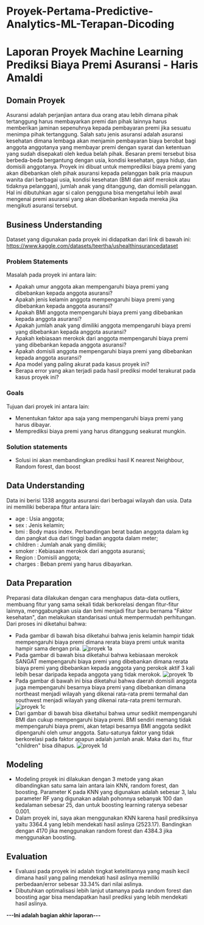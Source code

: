 # Proyek-Pertama-Predictive-Analytics-ML-Terapan-Dicoding
# Laporan Proyek Machine Learning Prediksi Biaya Premi Asuransi - Haris Amaldi

## Domain Proyek

Asuransi adalah perjanjian antara dua orang atau lebih dimana pihak tertanggung harus membayarkan premi dan pihak lainnya harus memberikan jaminan sepenuhnya kepada pembayaran premi jika sesuatu menimpa pihak tertanggung.
Salah satu jenis asuransi adalah asuransi kesehatan dimana lembaga akan menjamin pembayaran biaya berobat bagi anggota anggotanya yang membayar premi dengan syarat dan ketentuan yang sudah disepakati oleh kedua belah pihak.
Besaran premi tersebut bisa berbeda-beda bergantung dengan usia, kondisi kesehatan, gaya hidup, dan domisili anggotanya.
Proyek ini dibuat untuk memprediksi biaya premi yang akan dibebankan oleh pihak asuransi kepada pelanggan baik pria maupun wanita dari berbagai usia, kondisi kesehatan (BMI dan aktif merokok atau tidaknya pelanggan), jumlah anak yang ditanggung, dan domisili pelanggan.
Hal ini dibutuhkan agar si calon pengguna bisa mengetahui lebih awal mengenai premi asuransi yang akan dibebankan kepada mereka jika mengikuti asuransi tersebut.


## Business Understanding
Dataset yang digunakan pada proyek ini didapatkan dari link di bawah ini:
https://www.kaggle.com/datasets/teertha/ushealthinsurancedataset

### Problem Statements

Masalah pada proyek ini antara lain:
- Apakah umur anggota akan mempengaruhi biaya premi yang dibebankan kepada anggota asuransi?
- Apakah jenis kelamin anggota mempengaruhi biaya premi yang dibebankan kepada anggota asuransi?
- Apakah BMI anggota mempengaruhi biaya premi yang dibebankan kepada anggota asuransi?
- Apakah jumlah anak yang dimiliki anggota mempengaruhi biaya premi yang dibebankan kepada anggota asuransi?
- Apakah kebiasaan merokok dari anggota mempengaruhi biaya premi yang dibebankan kepada anggota asuransi?
- Apakah domisili anggota mempengaruhi biaya premi yang dibebankan kepada anggota asuransi?
- Apa model yang paling akurat pada kasus proyek ini?
- Berapa error yang akan terjadi pada hasil prediksi model terakurat pada kasus proyek ini?


### Goals

Tujuan dari proyek ini antara lain:
- Menentukan faktor apa saja yang mempengaruhi biaya premi yang harus dibayar.
- Memprediksi biaya premi yang harus ditanggung seakurat mungkin.

### Solution statements
- Solusi ini akan membandingkan prediksi hasil K nearest Neighbour, Random forest, dan boost


## Data Understanding
Data ini berisi 1338 anggota asuransi dari berbagai wilayah dan usia. Data ini memiliki beberapa fitur antara lain:
- age : Usia anggota;
- sex : Jenis kelamin;
- bmi : Body mass index. Perbandingan berat badan anggota dalam kg dan pangkat dua dari tinggi badan anggota dalam meter;
- children : Jumlah anak yang dimiliki; 
- smoker : Kebiasaan merokok dari anggota asuransi;
- Region : Domisili anggota;
- charges : Beban premi yang harus dibayarkan.

## Data Preparation
Preparasi data dilakukan dengan cara menghapus data-data outliers, membuang fitur yang sama sekali tidak berkorelasi dengan fitur-fitur lainnya, menggabungkan usia dan bmi menjadi fitur baru bernama "Faktor kesehatan", dan melakukan standarisasi untuk mempermudah perhitungan.
Dari proses ini diketahui bahwa:
- Pada gambar di bawah bisa diketahui bahwa jenis kelamin hampir tidak mempengaruhi biaya premi dimana rerata biaya premi untuk wanita hampir sama dengan pria.
![proyek 1a](https://user-images.githubusercontent.com/106704301/185205315-81c19e62-a6ad-47b2-9ee0-bd9c8fa01361.png)
- Pada gambar di bawah bisa diketahui bahwa kebiasaan merokok SANGAT mempengaruhi biaya premi yang dibebankan dimana rerata biaya premi yang dibebankan kepada anggota yang perokok aktif 3 kali lebih besar daripada kepada anggota yang tidak merokok.
![proyek 1b](https://user-images.githubusercontent.com/106704301/185205721-c58ca518-8532-4e7e-a384-0f206f049444.png)
- Pada gambar di bawah ini bisa diketahui bahwa daerah domisili anggota juga mempengaruhi besarnya biaya premi yang dibebankan dimana northeast menjadi wilayah yang dikenai rata-rata premi termahal dan southwest menjadi wilayah yang dikenai rata-rata premi termurah.
![proyek 1c](https://user-images.githubusercontent.com/106704301/185206543-7cf45196-d881-44ca-8731-273d577575cf.png)
- Dari gambar di bawah bisa diketahui bahwa umur sedikit mempengaruhi BMI dan cukup mempengaruhi biaya premi. BMI sendiri memang tidak mempengaruhi biaya premi, akan tetapi besarnya BMI anggota sedikit dipengaruhi oleh umur anggota. Satu-satunya faktor yang tidak berkorelasi pada faktor apapun adalah jumlah anak. Maka dari itu, fitur "children" bisa dihapus.
![proyek 1d](https://user-images.githubusercontent.com/106704301/185207129-4b0f7832-f308-47be-a609-635f01bfd041.png)

## Modeling
- Modeling proyek ini dilakukan dengan 3 metode yang akan dibandingkan satu sama lain antara lain KNN, random forest, dan boosting. Parameter K pada KNN yang digunakan adalah sebesar 3, lalu parameter RF yang digunakan adalah pohonnya sebanyak 100 dan kedalaman sebesar 25, dan untuk boosting learning ratenya sebesar 0.001.
- Dalam proyek ini, saya akan menggunakan KNN karena hasil prediksinya yaitu 3364.4 yang lebih mendekati hasil aslinya (2523.17). Bandingkan dengan 4170 jika menggunakan random forest dan 4384.3 jika menggunakan boosting.

## Evaluation
- Evaluasi pada proyek ini adalah tingkat ketelitiannya yang masih kecil dimana hasil yang paling mendekati hasil aslinya memiliki perbedaan/error sebesar 33.34% dari nilai aslinya.
- Dibutuhkan optimalisasi lebih lanjut utamanya pada random forest dan boosting agar bisa mendapatkan hasil prediksi yang lebih mendekati hasil aslinya.

**---Ini adalah bagian akhir laporan---**

